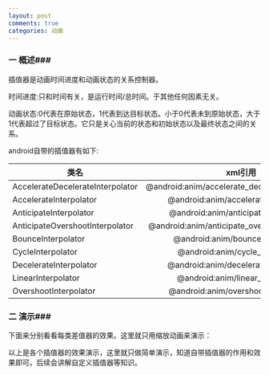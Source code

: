 ```yaml
---
layout: post
comments: true
categories: 动画
---
```

### 一 概述###
  插值器是动画时间进度和动画状态的关系控制器。

  时间进度:只和时间有关，是运行时间/总时间。于其他任何因素无关。

  动画状态:0代表在原始状态，1代表到达目标状态。小于0代表未到原始状态，大于1代表超过了目标状态。它只是关心当前的状态和初始状态以及最终状态之间的关系。

  android自带的插值器有如下:


|  类名       | xml引用 | 
| --------- |:--------:|
|AccelerateDecelerateInterpolator	|@android:anim/accelerate_decelerate_interpolator|
|AccelerateInterpolator	|@android:anim/accelerate_interpolator|
|AnticipateInterpolator	|@android:anim/anticipate_interpolator|
|AnticipateOvershootInterpolator	|@android:anim/anticipate_overshoot_interpolator|
|BounceInterpolator	|@android:anim/bounce_interpolator|
|CycleInterpolator	|@android:anim/cycle_interpolator|
|DecelerateInterpolator|	@android:anim/decelerate_interpolator|
|LinearInterpolator	|@android:anim/linear_interpolator|
|OvershootInterpolator	|@android:anim/overshoot_interpolator|

### 二 演示###

  下面来分别看看每类差值器的效果。这里就只用缩放动画来演示：



以上是各个插值器的效果演示，这里就只做简单演示，知道自带插值器的作用和效果即可。后续会讲解自定义插值器等知识。
